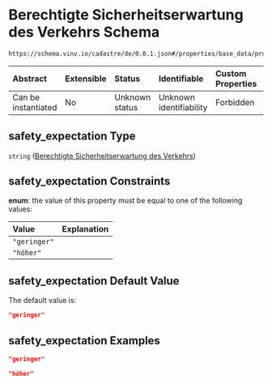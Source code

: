 # Berechtigte Sicherheitserwartung des Verkehrs Schema

```txt
https://schema.vinv.io/cadastre/de/0.0.1.json#/properties/base_data/properties/safety_expectation
```



| Abstract            | Extensible | Status         | Identifiable            | Custom Properties | Additional Properties | Access Restrictions | Defined In                                                                                                                 |
| :------------------ | :--------- | :------------- | :---------------------- | :---------------- | :-------------------- | :------------------ | :------------------------------------------------------------------------------------------------------------------------- |
| Can be instantiated | No         | Unknown status | Unknown identifiability | Forbidden         | Allowed               | none                | [dereferenced.doc.json\*](../../../../../../vinv-schemas/vinv-tree/out/0.0.1/dereferenced.doc.json "open original schema") |

## safety\_expectation Type

`string` ([Berechtigte Sicherheitserwartung des Verkehrs](dereferenced-properties-grunddaten-properties-berechtigte-sicherheitserwartung-des-verkehrs.md))

## safety\_expectation Constraints

**enum**: the value of this property must be equal to one of the following values:

| Value        | Explanation |
| :----------- | :---------- |
| `"geringer"` |             |
| `"höher"`    |             |

## safety\_expectation Default Value

The default value is:

```json
"geringer"
```

## safety\_expectation Examples

```json
"geringer"
```

```json
"höher"
```
